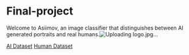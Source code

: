 # Final-project
Welcome to Asiimov, an image classifier that distinguishes between AI generated portraits and real humans.![Uploading logo.jpg…]()

[AI Dataset](https://www.kaggle.com/datasets/dullaz/1m-ai-generated-faces-128x128?select=fake_faces_dataset)
[Human Dataset](https://www.kaggle.com/datasets/ashwingupta3012/human-faces)
